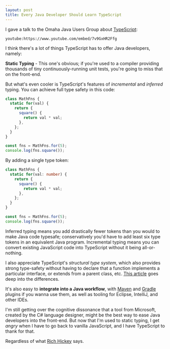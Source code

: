```yaml
---
layout: post
title: Every Java Developer Should Learn TypeScript
---
```


I gave a talk to the Omaha Java Users Group about [TypeScript][ts]:

`youtube:https://www.youtube.com/embed/7v9GxHR2Ffg`

I think there's a lot of things TypeScript has to offer Java developers, namely:

**Static Typing** - This one's obvious; if you're used to a compiler providing thousands of tiny continuously-running unit tests, you're going to miss that on the front-end.

But what's even cooler is TypeScript's features of _incremental_ and _inferred_ typing. You can achieve full type safety in this code:

```typescript
class MathFns {
  static for(val) {
    return {
      square() {
        return val * val;
      },
    };
  }
}

const fns = MathFns.for(5);
console.log(fns.square());
```

By adding a single type token:

```typescript
class MathFns {
  static for(val: number) {
    return {
      square() {
        return val * val;
      },
    };
  }
}

const fns = MathFns.for(5);
console.log(fns.square());
```

Inferred typing means you add drastically fewer tokens than you would to make Java code typesafe; conservatively you'd have to add least six type tokens in an equivalent Java program. Incremental typing means you can convert existing JavaScript code into TypeScript without it being all-or-nothing.

I also appreciate TypeScript's _structural type system_, which also provides strong type-safety without having to declare that a function implements a particular interface, or extends from a parent class, etc. [This article][structural] goes deep into the differences.

It's also easy to **integrate into a Java workflow**, with [Maven](https://github.com/gnkoshelev/typescript-maven-plugin) and [Gradle](https://github.com/sothmann/typescript-gradle-plugin) plugins if you wanna use them, as well as tooling for Eclipse, IntelliJ, and other IDEs.

I'm still getting over the cognitive dissonance that a tool from Microsoft, created by the C# language designer, might be the best way to ease Java developers into the front-end. But now that I'm used to static typing, I get _angry_ when I have to go back to vanilla JavaScript, and I have TypeScript to thank for that.

Regardless of what [Rich Hickey][clj] says.

[ts]: http://typescriptlang.org/
[structural]: https://www.triplet.fi/blog/type-system-differences-in-typescript-structural-type-system-vs-c-java-nominal-type-system/
[clj]: https://www.youtube.com/watch?v=2V1FtfBDsLU
